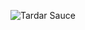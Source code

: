 
![Tardar Sauce](http://cdn.grumpycats.com/wp-content/uploads/2016/02/12654647_974282002607537_7798179861389974677_n-758x758.jpg)
